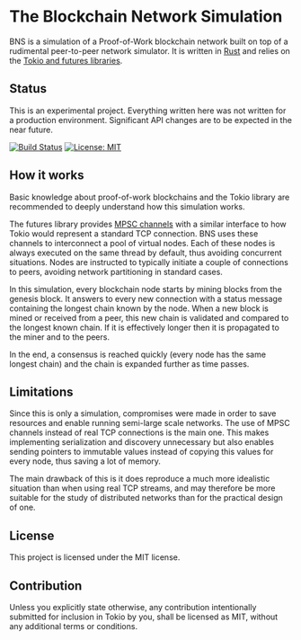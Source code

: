 The Blockchain Network Simulation
=================================

BNS is a simulation of a Proof-of-Work blockchain network built on top of a rudimental peer-to-peer network simulator. It is written in [Rust](https://www.rust-lang.org/en-US/) and relies on the [Tokio and futures libraries](https://tokio.rs/).

Status
------

This is an experimental project. Everything written here was not written for a production environment. Significant API changes are to be expected in the near future.

[![Build Status](https://travis-ci.org/pierre-l/blockchain_network_simulation.svg?branch=master)](https://travis-ci.org/pierre-l/blockchain_network_simulation)
[![License: MIT](https://img.shields.io/badge/License-MIT-brightgreen.svg)](https://opensource.org/licenses/MIT)

How it works
---
Basic knowledge about proof-of-work blockchains and the Tokio library are recommended to deeply understand how this simulation works.

The futures library provides [MPSC channels](https://docs.rs/futures/0.1/futures/sync/mpsc/fn.channel.html) with a similar interface to how Tokio would represent a standard TCP connection. BNS uses these channels to interconnect a pool of virtual nodes. Each of these nodes is always executed on the same thread by default, thus avoiding concurrent situations. Nodes are instructed to typically initiate a couple of connections to peers, avoiding network partitioning in standard cases.

In this simulation, every blockchain node starts by mining blocks from the genesis block. It answers to every new connection with a status message containing the longest chain known by the node. When a new block is mined or received from a peer, this new chain is validated and compared to the longest known chain. If it is effectively longer then it is propagated to the miner and to the peers.

In the end, a consensus is reached quickly (every node has the same longest chain) and the chain is expanded further as time passes.

Limitations
-----------

Since this is only a simulation, compromises were made in order to save resources and enable running semi-large scale networks. The use of MPSC channels instead of real TCP connections is the main one. This makes implementing serialization and discovery unnecessary but also enables sending pointers to immutable values instead of copying this values for every node, thus saving a lot of memory.

The main drawback of this is it does reproduce a much more idealistic situation than when using real TCP streams, and may therefore be more suitable for the study of distributed networks than for the practical design of one.

License
-------

This project is licensed under the MIT license.

Contribution
------------

Unless you explicitly state otherwise, any contribution intentionally submitted for inclusion in Tokio by you, shall be licensed as MIT, without any additional terms or conditions.